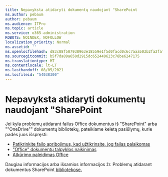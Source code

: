 ```yaml
---
title: Nepavyksta atidaryti dokumentų naudojant "SharePoint
ms.author: pebaum
author: pebaum
ms.audience: ITPro
ms.topic: article
ms.service: o365-administration
ROBOTS: NOINDEX, NOFOLLOW
localization_priority: Normal
ms.assetid: ''
ms.openlocfilehash: d83c88f507938963e18559e1f5d0facd0c6c7aaa503b2fa2faf3531ca3a57ebf
ms.sourcegitcommit: b5f7da89a650d2915dc652449623c78be6247175
ms.translationtype: MT
ms.contentlocale: lt-LT
ms.lasthandoff: 08/05/2021
ms.locfileid: "54038300"
---
```

# <a name="unable-to-open-documents-in-sharepoint"></a>Nepavyksta atidaryti dokumentų naudojant "SharePoint

Jei kyla problemų atidarant failus Office dokumentus iš "SharePoint" arba ""OneDrive"" dokumentų bibliotekų, pateikiame keletą pasiūlymų, kurie padės juos išspręsti:

- [Patikrinkite failo apribojimus, kad užtikrinsite, jog failas palaikomas](https://support.office.com/article/Invalid-file-names-and-file-types-in-OneDrive-OneDrive-for-Business-and-SharePoint-64883a5d-228e-48f5-b3d2-eb39e07630fa)
- ["Office" dokumentų talpyklos naikinimas](https://support.office.com/article/Delete-your-Office-Document-Cache-b1d3765e-d71b-4bb8-99ca-acd22c42995d)
- [Atkūrimo paleidimas Office](https://support.office.com/article/repair-an-office-application-7821d4b6-7c1d-4205-aa0e-a6b40c5bb88b)

Daugiau informacijos arba išsamios informacijos žr. Problemų atidarant dokumentus SharePoint [bibliotekose.](https://support.office.com/article/Fix-problems-opening-documents-in-SharePoint-libraries-31329FA1-4AD0-47FC-95D8-BB0C5B12A536)